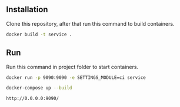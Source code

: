 ## Installation

Clone this repository, after that run this command to build containers.
```bash
docker build -t service . 
```

## Run
Run this command in project folder to start containers.
```bash
docker run -p 9090:9090 -e SETTINGS_MODULE=ci service

docker-compose up --build
```

```url
http://0.0.0.0:9090/
```